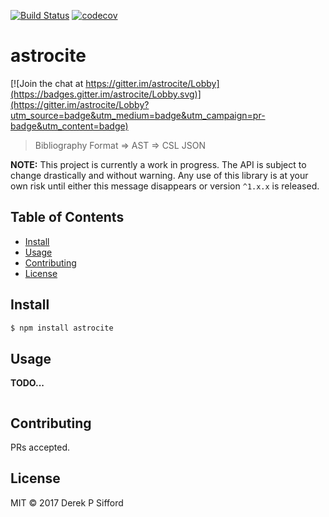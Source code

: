 [![Build Status](https://travis-ci.org/dsifford/astrocite.svg?branch=master)](https://travis-ci.org/dsifford/astrocite) [![codecov](https://codecov.io/gh/dsifford/astrocite/branch/master/graph/badge.svg)](https://codecov.io/gh/dsifford/astrocite)
# astrocite

[![Join the chat at https://gitter.im/astrocite/Lobby](https://badges.gitter.im/astrocite/Lobby.svg)](https://gitter.im/astrocite/Lobby?utm_source=badge&utm_medium=badge&utm_campaign=pr-badge&utm_content=badge)

> Bibliography Format => AST => CSL JSON

**NOTE:** This project is currently a work in progress. The API is subject to change drastically and without warning. Any use of this library is at your own risk until either this message disappears or version `^1.x.x` is released.

## Table of Contents

- [Install](#install)
- [Usage](#usage)
- [Contributing](#contributing)
- [License](#license)

## Install

```sh
$ npm install astrocite
```

## Usage

**TODO...**

```
```

## Contributing

PRs accepted.

## License

MIT © 2017 Derek P Sifford
